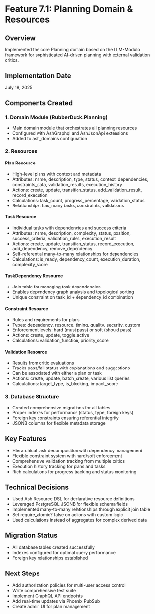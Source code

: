# Feature 7.1: Planning Domain & Resources

## Overview
Implemented the core Planning domain based on the LLM-Modulo framework for sophisticated AI-driven planning with external validation critics.

## Implementation Date
July 18, 2025

## Components Created

### 1. Domain Module (RubberDuck.Planning)
- Main domain module that orchestrates all planning resources
- Configured with AshGraphql and AshJsonApi extensions
- Added to ash_domains configuration

### 2. Resources

#### Plan Resource
- High-level plans with context and metadata
- Attributes: name, description, type, status, context, dependencies, constraints_data, validation_results, execution_history
- Actions: create, update, transition_status, add_validation_result, record_execution
- Calculations: task_count, progress_percentage, validation_status
- Relationships: has_many tasks, constraints, validations

#### Task Resource  
- Individual tasks with dependencies and success criteria
- Attributes: name, description, complexity, status, position, success_criteria, validation_rules, execution_result
- Actions: create, update, transition_status, record_execution, add_dependency, remove_dependency
- Self-referential many-to-many relationships for dependencies
- Calculations: is_ready, dependency_count, execution_duration, complexity_score

#### TaskDependency Resource
- Join table for managing task dependencies
- Enables dependency graph analysis and topological sorting
- Unique constraint on task_id + dependency_id combination

#### Constraint Resource
- Rules and requirements for plans
- Types: dependency, resource, timing, quality, security, custom
- Enforcement levels: hard (must pass) or soft (should pass)
- Actions: create, update, toggle_active
- Calculations: validation_function, priority_score

#### Validation Resource
- Results from critic evaluations
- Tracks pass/fail status with explanations and suggestions
- Can be associated with either a plan or task
- Actions: create, update, batch_create, various list queries
- Calculations: target_type, is_blocking, impact_score

### 3. Database Structure
- Created comprehensive migrations for all tables
- Proper indexes for performance (status, type, foreign keys)
- Foreign key constraints ensuring referential integrity
- JSONB columns for flexible metadata storage

## Key Features
- Hierarchical task decomposition with dependency management
- Flexible constraint system with hard/soft enforcement
- Comprehensive validation tracking from multiple critics
- Execution history tracking for plans and tasks
- Rich calculations for progress tracking and status monitoring

## Technical Decisions
- Used Ash Resource DSL for declarative resource definitions
- Leveraged PostgreSQL JSONB for flexible schema fields
- Implemented many-to-many relationships through explicit join table
- Set require_atomic? false on actions with custom logic
- Used calculations instead of aggregates for complex derived data

## Migration Status
- All database tables created successfully
- Indexes configured for optimal query performance
- Foreign key relationships established

## Next Steps
- Add authorization policies for multi-user access control
- Write comprehensive test suite
- Implement GraphQL API endpoints
- Add real-time updates via Phoenix PubSub
- Create admin UI for plan management
